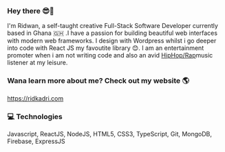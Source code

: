 ### Hey there 😎👋 
I'm Ridwan, a self-taught creative Full-Stack Software Developer currently based in Ghana 🇬🇭 .I have a passion for building beautiful web interfaces with modern web frameworks. I design with Wordpress whilst i go deeper into code with React JS my favoutite library 😊.
I am an entertainment promoter when i am not writing code and also an avid <a href="https://music.apple.com/gh/playlist/2012-2013-hiphop/pl.u-Ymb00vgTPoPWMp">HipHop/Rap</a>music listener at my leisure.	


### Wana learn more about me? Check out my website 🌎
https://ridkadri.com

### 💻 Technologies
Javascript, ReactJS, NodeJS, HTML5, CSS3, TypeScript, Git, MongoDB, Firebase, ExpressJS
